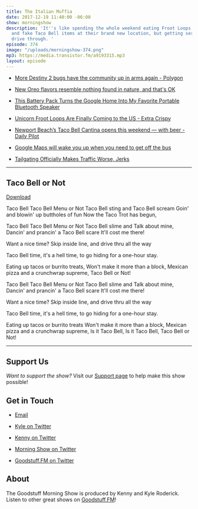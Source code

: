 ```yaml
---
title: The Italian Muffia
date: 2017-12-19 11:40:00 -06:00
show: morningshow
description: 'It''s like spending the whole weekend eating Froot Loops, oatmeal muffins,
  and fake Taco Bell items at their brand new location, but getting served from the
  drive through. '
episode: 374
image: "/uploads/morningshow-374.png"
mp3: https://media.transistor.fm/a9193315.mp3
layout: episode
---
```


* [More Destiny 2 bugs have the community up in arms again - Polygon](https://www.polygon.com/2017/12/18/16792948/destiny-2-bugs-three-of-coins-fated-engrams)

* [New Oreo flavors resemble nothing found in nature, and that's OK](https://thetakeout.com/new-oreo-flavors-resemble-nothing-found-in-nature-and-1821222994)

* [This Battery Pack Turns the Google Home Into My Favorite Portable Bluetooth Speaker](https://gizmodo.com/this-battery-pack-turns-your-google-home-into-the-best-1820957201)

* [Unicorn Froot Loops Are Finally Coming to the US - Extra Crispy](http://www.extracrispy.com/food/4603/unicorn-froot-loops-are-galloping-to-american-shores)

* [Newport Beach’s Taco Bell Cantina opens this weekend — with beer - Daily Pilot](http://www.latimes.com/socal/daily-pilot/news/tn-dpt-me-taco-bell-cantina-20171214-story.html)

* [Google Maps will wake you up when you need to get off the bus](https://www.engadget.com/2017/12/09/google-maps-commute-tracking/)

* [Tailgating Officially Makes Traffic Worse, Jerks](https://lifehacker.com/tailgating-officially-makes-traffic-worse-jerks-1821391848)

---

## Taco Bell or Not

[Download](https://www.dropbox.com/s/gxnpum6i1d98h7u/Taco%20Bell%20or%20Not.mp3?dl=0)

Taco Bell Taco Bell Menu or Not
Taco Bell sting and Taco Bell scream
Goin' and blowin' up buttholes of fun
Now the Taco Trot has begun,

Taco Bell Taco Bell Menu or Not
Taco Bell slime and Talk about mine,
Dancin' and prancin' a Taco Bell scare
It'll cost me there!

Want a nice time?
Skip inside line,
and drive thru all the way

Taco Bell time, it's a hell time,
to go hiding for a one-hour stay.

Eating up tacos or burrito treats,
Won't make it more than a block,
Mexican pizza and a crunchwrap supreme,
Taco Bell or Not!

Taco Bell Taco Bell Menu or Not
Taco Bell slime and Talk about mine,
Dancin' and prancin' a Taco Bell scare
It'll cost me there!

Want a nice time?
Skip inside line,
and drive thru all the way

Taco Bell time, it's a hell time,
to go hiding for a one-hour stay.

Eating up tacos or burrito treats
Won't make it more than a block,
Mexican pizza and a crunchwrap supreme,
Is it Taco Bell,
Is it Taco Bell,
Taco Bell or Not!

---

## Support Us

*Want to support the show?* Visit our [Support page](https://goodstuff.fm/support) to help make this show possible!

## Get in Touch

* [Email](mailto:kyle@goodstuff.fm)

* [Kyle on Twitter](http://twitter.com/dogburps)

* [Kenny on Twitter](http://twitter.com/pizzarobotics)

* [Morning Show on Twitter](http://twitter.com/morningshowam)

* [Goodstuff.FM on Twitter](http://twitter.com/goodstufffm)

## About

The Goodstuff Morning Show is produced by Kenny and Kyle Roderick. Listen to other great shows on [Goodstuff.FM](http://goodstuff.fm/shows)!

